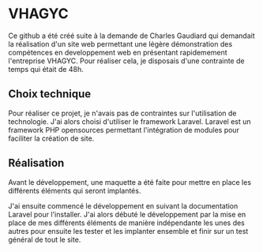 # VHAGYC

Ce github a été créé suite à la demande de Charles Gaudiard qui demandait la réalisation d'un site web permettant une légère démonstration des compétences en developpement web en présentant rapidemement l'entreprise VHAGYC. 
Pour réaliser cela, je disposais d'une contrainte de temps qui était de 48h.

## Choix technique

Pour réaliser ce projet, je n'avais pas de contraintes sur l'utilisation de technologie. J'ai alors choisi d'utiliser le framework Laravel.
Laravel est un framework PHP opensources permettant l'intégration de modules pour faciliter la création de site.

## Réalisation 

Avant le développement, une maquette a été faite pour mettre en place les différents éléments qui seront implantés.

J'ai ensuite commencé le développement en suivant la documentation Laravel pour l'installer.
J'ai alors débuté le développement par la mise en place de mes différents éléments de manière indépendante les unes des autres pour ensuite les tester et les implanter ensemble et finir sur un test général de tout le site. 

